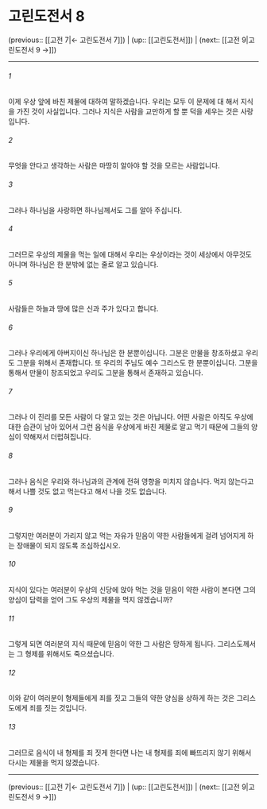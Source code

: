 # 고린도전서 8

(previous:: [[고전 7|← 고린도전서 7]]) | (up:: [[고린도전서]]) | (next:: [[고전 9|고린도전서 9 →]])

***




###### 1 

이제 우상 앞에 바친 제물에 대하여 말하겠습니다. 우리는 모두 이 문제에 대 해서 지식을 가진 것이 사실입니다. 그러나 지식은 사람을 교만하게 할 뿐 덕을 세우는 것은 사랑입니다. 



###### 2 

무엇을 안다고 생각하는 사람은 마땅히 알아야 할 것을 모르는 사람입니다. 



###### 3 

그러나 하나님을 사랑하면 하나님께서도 그를 알아 주십니다. 



###### 4 

그러므로 우상의 제물을 먹는 일에 대해서 우리는 우상이라는 것이 세상에서 아무것도 아니며 하나님은 한 분밖에 없는 줄로 알고 있습니다. 



###### 5 

사람들은 하늘과 땅에 많은 신과 주가 있다고 합니다. 



###### 6 

그러나 우리에게 아버지이신 하나님은 한 분뿐이십니다. 그분은 만물을 창조하셨고 우리도 그분을 위해서 존재합니다. 또 우리의 주님도 예수 그리스도 한 분뿐이십니다. 그분을 통해서 만물이 창조되었고 우리도 그분을 통해서 존재하고 있습니다. 



###### 7 

그러나 이 진리를 모든 사람이 다 알고 있는 것은 아닙니다. 어떤 사람은 아직도 우상에 대한 습관이 남아 있어서 그런 음식을 우상에게 바친 제물로 알고 먹기 때문에 그들의 양심이 약해져서 더럽혀집니다. 



###### 8 

그러나 음식은 우리와 하나님과의 관계에 전혀 영향을 미치지 않습니다. 먹지 않는다고 해서 나쁠 것도 없고 먹는다고 해서 나을 것도 없습니다. 



###### 9 

그렇지만 여러분이 가리지 않고 먹는 자유가 믿음이 약한 사람들에게 걸려 넘어지게 하는 장애물이 되지 않도록 조심하십시오. 



###### 10 

지식이 있다는 여러분이 우상의 신당에 앉아 먹는 것을 믿음이 약한 사람이 본다면 그의 양심이 담력을 얻어 그도 우상의 제물을 먹지 않겠습니까? 



###### 11 

그렇게 되면 여러분의 지식 때문에 믿음이 약한 그 사람은 망하게 됩니다. 그리스도께서는 그 형제를 위해서도 죽으셨습니다. 



###### 12 

이와 같이 여러분이 형제들에게 죄를 짓고 그들의 약한 양심을 상하게 하는 것은 그리스도에게 죄를 짓는 것입니다. 



###### 13 

그러므로 음식이 내 형제를 죄 짓게 한다면 나는 내 형제를 죄에 빠뜨리지 않기 위해서 다시는 제물을 먹지 않겠습니다.

***

(previous:: [[고전 7|← 고린도전서 7]]) | (up:: [[고린도전서]]) | (next:: [[고전 9|고린도전서 9 →]])
